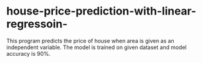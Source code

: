 # house-price-prediction-with-linear-regressoin-
This program predicts the price of house when area is given as an independent variable. The model is trained on given dataset and model accuracy is 90%. 
